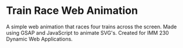 # Train Race Web Animation
A simple web animation that races four trains across the screen. Made using GSAP and JavaScript to animate SVG's. Created for IMM 230 Dynamic Web Applications. 
